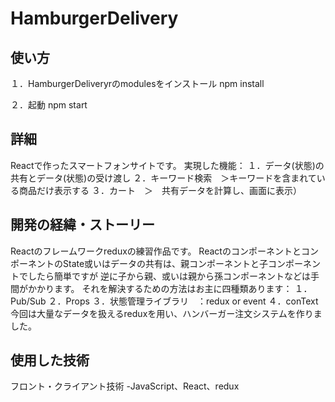 # HamburgerDelivery
## 使い方
１．HamburgerDeliveryrのmodulesをインストール npm install

２．起動 npm start

## 詳細
Reactで作ったスマートフォンサイトです。
実現した機能：
１．データ(状態)の共有とデータ(状態)の受け渡し
２．キーワード検索　＞キーワードを含まれている商品だけ表示する
３．カート　＞　共有データを計算し、画面に表示）

## 開発の経緯・ストーリー
Reactのフレームワークreduxの練習作品です。
ReactのコンポーネントとコンポーネントのState或いはデータの共有は、親コンポーネントと子コンポーネントでしたら簡単ですが
逆に子から親、或いは親から孫コンポーネントなどは手間がかかります。
それを解決するための方法はお主に四種類あります：
１．Pub/Sub
２．Props
３．状態管理ライブラリ　：redux or event
４．conText
今回は大量なデータを扱えるreduxを用い、ハンバーガー注文システムを作りました。

## 使用した技術
フロント・クライアント技術 -JavaScript、React、redux
